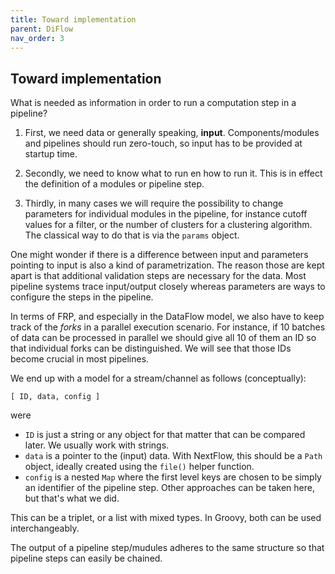 ```yaml
---
title: Toward implementation
parent: DiFlow
nav_order: 3
---
```


## Toward implementation

What is needed as information in order to run a computation step in a
pipeline?

1.  First, we need data or generally speaking, **input**.
    Components/modules and pipelines should run zero-touch, so input has
    to be provided at startup time.

2.  Secondly, we need to know what to run en how to run it. This is in
    effect the definition of a modules or pipeline step.

3.  Thirdly, in many cases we will require the possibility to change
    parameters for individual modules in the pipeline, for instance
    cutoff values for a filter, or the number of clusters for a
    clustering algorithm. The classical way to do that is via the
    `params` object.

One might wonder if there is a difference between input and parameters
pointing to input is also a kind of parametrization. The reason those
are kept apart is that additional validation steps are necessary for the
data. Most pipeline systems trace input/output closely whereas
parameters are ways to configure the steps in the pipeline.

In terms of FRP, and especially in the DataFlow model, we also have to
keep track of the *forks* in a parallel execution scenario. For
instance, if 10 batches of data can be processed in parallel we should
give all 10 of them an ID so that individual forks can be distinguished.
We will see that those IDs become crucial in most pipelines.

We end up with a model for a stream/channel as follows (conceptually):

    [ ID, data, config ]

were

-   `ID` is just a string or any object for that matter that can be
    compared later. We usually work with strings.
-   `data` is a pointer to the (input) data. With NextFlow, this should
    be a `Path` object, ideally created using the `file()` helper
    function.
-   `config` is a nested `Map` where the first level keys are chosen to
    be simply an identifier of the pipeline step. Other approaches can
    be taken here, but that's what we did.

This can be a triplet, or a list with mixed types. In Groovy, both can
be used interchangeably.

The output of a pipeline step/mudules adheres to the same structure so
that pipeline steps can easily be chained.

